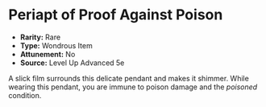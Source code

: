# Periapt of Proof Against Poison

- **Rarity:** Rare
- **Type:** Wondrous Item
- **Attunement:** No
- **Source:** Level Up Advanced 5e

A slick film surrounds this delicate pendant and makes it shimmer. While wearing this pendant, you are immune to poison damage and the _poisoned_  condition.
